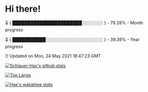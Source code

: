# Hi there!

⏳ { ███████████████████████░░░░░░░ } - 79.28% - Month progress

⏳ { ███████████░░░░░░░░░░░░░░░░░░░ } - 39.39% - Year progress

⏰ Updated on Mon, 24 May 2021 18:47:23 GMT


[![Schlauer-Hax's github stats](https://github-readme-stats.vercel.app/api?username=Schlauer-Hax&show_icons=true&theme=dark&count_private=true)](https://github.com/Schlauer-Hax)


[![Top Langs](https://github-readme-stats.vercel.app/api/top-langs/?username=Schlauer-Hax&layout=compact&theme=dark)](https://github.com/Schlauer-Hax?tab=repositories)


[![Hax's wakatime stats](https://github-readme-stats.vercel.app/api/wakatime?username=Hax&theme=dark)](https://wakatime.com/@Hax)

